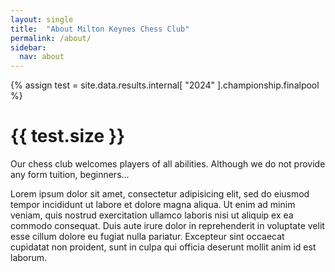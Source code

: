 ```yaml
---
layout: single
title:  "About Milton Keynes Chess Club"
permalink: /about/
sidebar:
  nav: about
---
```


{% assign test = site.data.results.internal[ "2024" ].championship.finalpool %}

<h1>{{ test.size }}</h1>

Our chess club welcomes players of all abilities. Although we do not provide any form tuition,
beginners...

Lorem ipsum dolor sit amet, consectetur adipisicing elit, sed do eiusmod
tempor incididunt ut labore et dolore magna aliqua. Ut enim ad minim veniam,
quis nostrud exercitation ullamco laboris nisi ut aliquip ex ea commodo
consequat. Duis aute irure dolor in reprehenderit in voluptate velit esse
cillum dolore eu fugiat nulla pariatur. Excepteur sint occaecat cupidatat non
proident, sunt in culpa qui officia deserunt mollit anim id est laborum.

